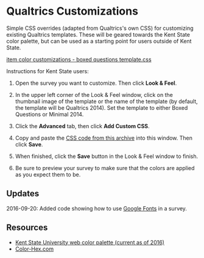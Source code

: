 # Qualtrics Customizations
Simple CSS overrides (adapted from Qualtrics's own CSS) for customizing existing Qualtrics templates. These will be geared towards the Kent State color palette, but can be used as a starting point for users outside of Kent State.

[item color customizations - boxed questions template.css](https://github.com/kyeager4/QualtricsCustomizations/blob/master/item%20color%20customizations%20-%20boxed%20questions%20template.css)

Instructions for Kent State users:

1. Open the survey you want to customize. Then click **Look & Feel**.

2. In the upper left corner of the Look & Feel window, click on the thumbnail image of the template or the name of the template (by default, the template will be Qualtrics 2014). Set the template to either Boxed Questions or Minimal 2014.

3. Click the **Advanced** tab, then click **Add Custom CSS**.

4. Copy and paste the [CSS code from this archive](https://github.com/kyeager4/QualtricsCustomizations/blob/master/item%20color%20customizations%20-%20boxed%20questions%20template.css) into this window. Then click **Save**.

5. When finished, click the **Save** button in the Look & Feel window to finish.

6. Be sure to preview your survey to make sure that the colors are applied as you expect them to be.

## Updates

2016-09-20: Added code showing how to use [Google Fonts](https://fonts.google.com/) in a survey.

## Resources
- [Kent State University web color palette (current as of 2016)](http://www.kent.edu/webteam/color-palettes)
- [Color-Hex.com](http://www.color-hex.com/)
